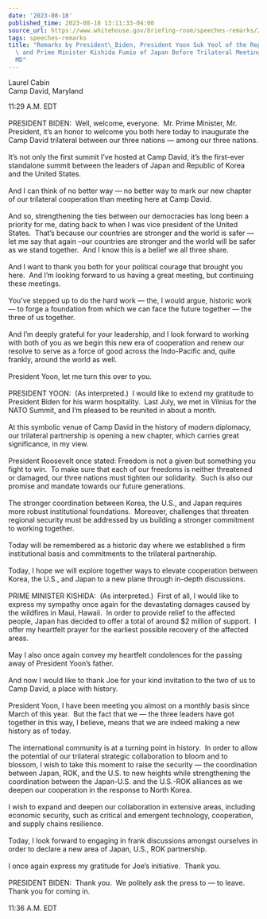 ```yaml
---
date: '2023-08-18'
published_time: 2023-08-18 13:11:33-04:00
source_url: https://www.whitehouse.gov/briefing-room/speeches-remarks/2023/08/18/remarks-by-president-biden-president-yoon-suk-yeol-of-the-republic-of-korea-and-prime-minister-kishida-fumio-of-japan-before-trilateral-meeting-camp-david-md/
tags: speeches-remarks
title: "Remarks by President\_Biden, President Yoon Suk Yeol of the Republic of Korea,\
  \ and Prime Minister Kishida Fumio of Japan Before Trilateral Meeting | Camp David,\_\
  MD"
---
```

 
Laurel Cabin  
Camp David, Maryland

11:29 A.M. EDT  
   
PRESIDENT BIDEN:  Well, welcome, everyone.  Mr. Prime Minister, Mr.
President, it’s an honor to welcome you both here today to inaugurate
the Camp David trilateral between our three nations — among our three
nations.  
   
It’s not only the first summit I’ve hosted at Camp David, it’s the
first-ever standalone summit between the leaders of Japan and Republic
of Korea and the United States.  
   
And I can think of no better way — no better way to mark our new chapter
of our trilateral cooperation than meeting here at Camp David.  
   
And so, strengthening the ties between our democracies has long been a
priority for me, dating back to when I was vice president of the United
States.  That’s because our countries are stronger and the world is
safer — let me say that again –our countries are stronger and the world
will be safer as we stand together.  And I know this is a belief we all
three share.  
   
And I want to thank you both for your political courage that brought you
here.  And I’m looking forward to us having a great meeting, but
continuing these meetings.  
   
You’ve stepped up to do the hard work — the, I would argue, historic
work — to forge a foundation from which we can face the future together
— the three of us together.  
   
And I’m deeply grateful for your leadership, and I look forward to
working with both of you as we begin this new era of cooperation and
renew our resolve to serve as a force of good across the Indo-Pacific
and, quite frankly, around the world as well.  
   
President Yoon, let me turn this over to you.  
   
PRESIDENT YOON:  (As interpreted.)  I would like to extend my gratitude
to President Biden for his warm hospitality.  Last July, we met in
Vilnius for the NATO Summit, and I’m pleased to be reunited in about a
month.  
   
At this symbolic venue of Camp David in the history of modern diplomacy,
our trilateral partnership is opening a new chapter, which carries great
significance, in my view.  
   
President Roosevelt once stated: Freedom is not a given but something
you fight to win.  To make sure that each of our freedoms is neither
threatened or damaged, our three nations must tighten our solidarity. 
Such is also our promise and mandate towards our future generations.  
   
The stronger coordination between Korea, the U.S., and Japan requires
more robust institutional foundations.  Moreover, challenges that
threaten regional security must be addressed by us building a stronger
commitment to working together.  
   
Today will be remembered as a historic day where we established a firm
institutional basis and commitments to the trilateral partnership.  
   
Today, I hope we will explore together ways to elevate cooperation
between Korea, the U.S., and Japan to a new plane through in-depth
discussions.   
   
PRIME MINISTER KISHIDA:  (As interpreted.)  First of all, I would like
to express my sympathy once again for the devastating damages caused by
the wildfires in Maui, Hawaii.  In order to provide relief to the
affected people, Japan has decided to offer a total of around $2 million
of support.  I offer my heartfelt prayer for the earliest possible
recovery of the affected areas.   
   
May I also once again convey my heartfelt condolences for the passing
away of President Yoon’s father.   
   
And now I would like to thank Joe for your kind invitation to the two of
us to Camp David, a place with history.   
   
President Yoon, I have been meeting you almost on a monthly basis since
March of this year.  But the fact that we — the three leaders have got
together in this way, I believe, means that we are indeed making a new
history as of today.   
   
The international community is at a turning point in history.  In order
to allow the potential of our trilateral strategic collaboration to
bloom and to blossom, I wish to take this moment to raise the security —
the coordination between Japan, ROK, and the U.S. to new heights while
strengthening the coordination between the Japan-U.S. and the U.S.-ROK
alliances as we deepen our cooperation in the response to North Korea.  
   
I wish to expand and deepen our collaboration in extensive areas,
including economic security, such as critical and emergent technology,
cooperation, and supply chains resilience.   
   
Today, I look forward to engaging in frank discussions amongst ourselves
in order to declare a new area of Japan, U.S., ROK partnership.   
   
I once again express my gratitude for Joe’s initiative.  Thank you.  
   
PRESIDENT BIDEN:  Thank you.  We politely ask the press to — to leave. 
Thank you for coming in.  
   
11:36 A.M. EDT
